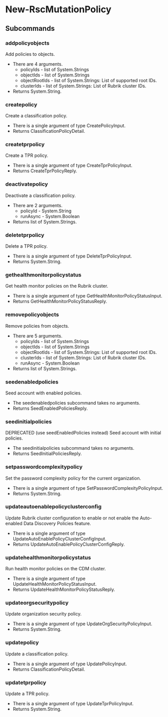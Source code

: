 # New-RscMutationPolicy
## Subcommands
### addpolicyobjects
Add policies to objects.

- There are 4 arguments.
    - policyIds - list of System.Strings
    - objectIds - list of System.Strings
    - objectRootIds - list of System.Strings: List of supported root IDs.
    - clusterIds - list of System.Strings: List of Rubrik cluster IDs.
- Returns System.String.
### createpolicy
Create a classification policy.

- There is a single argument of type CreatePolicyInput.
- Returns ClassificationPolicyDetail.
### createtprpolicy
Create a TPR policy.

- There is a single argument of type CreateTprPolicyInput.
- Returns CreateTprPolicyReply.
### deactivatepolicy
Deactivate a classification policy.

- There are 2 arguments.
    - policyId - System.String
    - runAsync - System.Boolean
- Returns list of System.Strings.
### deletetprpolicy
Delete a TPR policy.

- There is a single argument of type DeleteTprPolicyInput.
- Returns System.String.
### gethealthmonitorpolicystatus
Get health monitor policies on the Rubrik cluster.

- There is a single argument of type GetHealthMonitorPolicyStatusInput.
- Returns GetHealthMonitorPolicyStatusReply.
### removepolicyobjects
Remove policies from objects.

- There are 5 arguments.
    - policyIds - list of System.Strings
    - objectIds - list of System.Strings
    - objectRootIds - list of System.Strings: List of supported root IDs.
    - clusterIds - list of System.Strings: List of Rubrik cluster IDs.
    - runAsync - System.Boolean
- Returns list of System.Strings.
### seedenabledpolicies
Seed account with enabled policies.

- The seedenabledpolicies subcommand takes no arguments.
- Returns SeedEnabledPoliciesReply.
### seedinitialpolicies
DEPRECATED (use seedEnabledPolicies instead) Seed account with initial policies.

- The seedinitialpolicies subcommand takes no arguments.
- Returns SeedInitialPoliciesReply.
### setpasswordcomplexitypolicy
Set the password complexity policy for the current organization.

- There is a single argument of type SetPasswordComplexityPolicyInput.
- Returns System.String.
### updateautoenablepolicyclusterconfig
Update Rubrik cluster configuration to enable or not enable the Auto-enabled Data Discovery Policies feature.

- There is a single argument of type UpdateAutoEnablePolicyClusterConfigInput.
- Returns UpdateAutoEnablePolicyClusterConfigReply.
### updatehealthmonitorpolicystatus
Run health monitor policies on the CDM cluster.

- There is a single argument of type UpdateHealthMonitorPolicyStatusInput.
- Returns UpdateHealthMonitorPolicyStatusReply.
### updateorgsecuritypolicy
Update organization security policy.

- There is a single argument of type UpdateOrgSecurityPolicyInput.
- Returns System.String.
### updatepolicy
Update a classification policy.

- There is a single argument of type UpdatePolicyInput.
- Returns ClassificationPolicyDetail.
### updatetprpolicy
Update a TPR policy.

- There is a single argument of type UpdateTprPolicyInput.
- Returns System.String.
